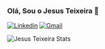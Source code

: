 ### Olá, Sou o Jesus Teixeira 👋

[![Linkedin](https://img.shields.io/badge/LinkedIn-0077B5?style=for-the-badge&logo=linkedin&logoColor=white)](www.linkedin.com/in/jesus-teixeira)
[![Gmail](https://img.shields.io/badge/Gmail-D14836?style=for-the-badge&logo=gmail&logoColor=white)](www.linkedin.com/in/jesus-teixeira)

![Jesus Teixeira Stats](https://github-readme-stats.vercel.app/api?username=Jesus-Teixeira-DS98&show_icons=true&theme=tokyonight)


<!--
**Jesus-Teixeira-DS98/Jesus-Teixeira-DS98** is a ✨ _special_ ✨ repository because its `README.md` (this file) appears on your GitHub profile.

Here are some ideas to get you started:

- 🔭 I’m currently working on ...
- 🌱 I’m currently learning ...
- 👯 I’m looking to collaborate on ...
- 🤔 I’m looking for help with ...
- 💬 Ask me about ...
- 📫 How to reach me: ...
- 😄 Pronouns: ...
- ⚡ Fun fact: ...
-->
